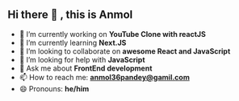 ## Hi there 👋 , this is Anmol




- 🔭 I’m currently working on <b> YouTube Clone with reactJS</b>
- 🌱 I’m currently learning <b> Next.JS </b>
- 👯 I’m looking to collaborate on <b> awesome React and JavaScript </b>
- 🤔 I’m looking for help with <b> JavaScript </b>
- 💬 Ask me about <b> FrontEnd development </b>
- 📫 How to reach me: <b> anmol36pandey@gamil.com </b>
- 😄 Pronouns: <b>he/him</b>


